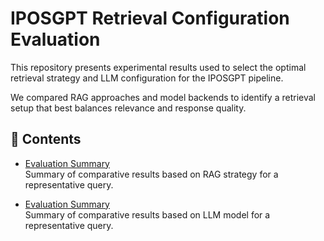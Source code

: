 # IPOSGPT Retrieval Configuration Evaluation

This repository presents experimental results used to select the optimal retrieval strategy and LLM configuration for the IPOSGPT pipeline.

We compared RAG approaches and model backends to identify a retrieval setup that best balances relevance and response quality.

## 📄 Contents

- [Evaluation Summary](https://github.com/RediMindsResearch/IPOSGPT-Publication/blob/main/eval1.md)  
  Summary of comparative results based on RAG strategy for a representative query.

- [Evaluation Summary](https://github.com/RediMindsResearch/IPOSGPT-Publication/blob/main/eval2.md)  
  Summary of comparative results based on LLM model for a representative query.